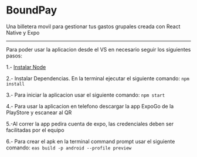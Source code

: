 # BoundPay
Una billetera movil para gestionar tus gastos grupales creada con React Native y Expo

----

Para poder usar la aplicacion desde el VS en necesario seguir los siguientes pasos:

1.- [Instalar Node](https://nodejs.org/en/download/prebuilt-installer)

2.- Instalar Dependencias.
    En la terminal ejecutar el siguiente comando: `npm install`

3.- Para iniciar la aplicacion usar el siguiente comando: `npm start`

4.- Para usar la aplicacion en telefono descargar la app ExpoGo de la PlayStore y escanear al QR

5.-Al correr la app pedira cuenta de expo, las credenciales deben ser facilitadas por el equipo

6.- Para crear el apk en la terminal command prompt usar el siguiente comando: `eas build -p android --profile preview`
